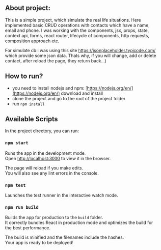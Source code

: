 ## About project:

This is a simple project, which simulate the real life situations. Here implemented basic CRUD operations with contacts which have a name, email and phone. I was working with the components, jsx, props, state, context api, forms, react router, lifecycle of components, http requests, composition approach etc.

For simulate db i was using this site https://jsonplaceholder.typicode.com/ which provide some json data. Thats why, if you will change, add or delete contact, after reload the page, they return back...)

## How to run?

- you need to install nodejs and npm: [https://nodejs.org/en/](https://nodejs.org/en/) download and install
- clone the project and go to the root of the project folder
- run `npm install`

## Available Scripts

In the project directory, you can run:

### `npm start`

Runs the app in the development mode.<br>
Open [http://localhost:3000](http://localhost:3000) to view it in the browser.

The page will reload if you make edits.<br>
You will also see any lint errors in the console.

### `npm test`

Launches the test runner in the interactive watch mode.<br>

### `npm run build`

Builds the app for production to the `build` folder.<br>
It correctly bundles React in production mode and optimizes the build for the best performance.

The build is minified and the filenames include the hashes.<br>
Your app is ready to be deployed!
